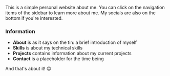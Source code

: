 This is a simple personal website about me. You can click on the navigation items of the sidebar to learn more about me. My socials are also on the bottom if you're interested.

### Information

* **About** is as it says on the tin: a brief introduction of myself
* **Skills** is about my technical skills
* **Projects** contains information about my current projects
* **Contact** is a placeholder for the time being

And that's about it! 😊
